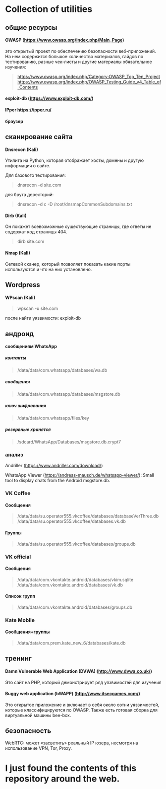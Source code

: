 # Collection of utilities




## общие ресурсы

#### OWASP (https://www.owasp.org/index.php/Main_Page)

это открытый проект по обеспечению безопасности веб-приложений. На нем содержится большое количество материалов, гайдов по тестированию, разные чек-листы и другие материалы
обязательное изучения:

>https://www.owasp.org/index.php/Category:OWASP_Top_Ten_Project
>https://www.owasp.org/index.php/OWASP_Testing_Guide_v4_Table_of_Contents

#### exploit-db (https://www.exploit-db.com/)

#### IPper https://ipper.ru/

#### браузер


## сканирование сайта

#### Dnsrecon (Kali)
Утилита на Python, которая отображает хосты, домены и другую информация о сайте. 

Для базового тестирования:
> dnsrecon -d site.com

для брута деректорий:
> dnsrecon -d c -D /root/dnsmapCommonSubdomains.txt

#### Dirb (Kali)
Он покажет всевозможные существующие страницы, где ответы не содержат код страницы 404. 
> dirb site.com

#### Nmap (Kali)
Сетевой сканер, который позволяет показать какие порты используются и что на них установлено.





## Wordpress

#### WPscan (Kali)
> wpscan -u site.com

после найти уязвимости: exploit-db


## андроид

#### сообщениям WhatsApp

##### контакты

> /data/data/com.whatsapp/databases/wa.db

##### сообщения

> /data/data/com.whatsapp/databases/msgstore.db

##### ключ шифрования

> /data/data/com.whatsapp/files/key

##### резервные хранятся

> /sdcard/WhatsApp/Databases/msgstore.db.crypt7

### анализ

Andriller (https://www.andriller.com/download/)

WhatsApp Viewer (https://andreas-mausch.de/whatsapp-viewer/): Small tool to display chats from the Android msgstore.db.

### VK Coffee

#### Сообщения 

> /data/data/su.operator555.vkcoffee/databases/databaseVerThree.db 
> /data/data/su.operator555.vkcoffee/databases.vk.db

#### Группы

> /data/data/su.operator555.vkcoffee/databases/groups.db

### VK official

#### Сообщения

> /data/data/com.vkontakte.android/databases/vkim.sqlite
> /data/data/com.vkontakte.android/databases/vk.db

#### Список групп

> /data/data/com.vkontakte.android/databases/groups.db

### Kate Mobile

#### Сообщения+группы 

> /data/data/com.prem.kate_new_6/databases/kate.db

## тренинг

#### Damn Vulnerable Web Application (DVWA) (http://www.dvwa.co.uk/)

Это сайт на PHP, который демонстрирует ряд уязвимостей для изучения

#### Buggy web application (bWAPP) (http://www.itsecgames.com/)

Это открытое приложение и включает в себя около сотни уязвимостей, которые классифицируются по OWASP. Также есть готовая сборка для виртуальной машины bee-box.

## безопасность

WebRTC: может «засветить» реальный IP юзера, несмотря на использование VPN, Tor, Proxy.

# I just found the contents of this repository around the web.

